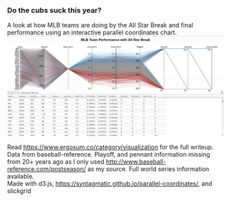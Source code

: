 ### Do the cubs suck this year?  
A look at how MLB teams are doing by the All Star Break and final performance using an interactive parallel coordinates chart.  
![](MLB%20Team%20Performance%20with%20All%20Star%20Break.PNG?raw=true)   
  
Read https://www.ergosum.co/category/visualization for the full writeup.  
Data from baseball-reference. Playoff, and pennant information missing from 20+ years ago as I only used http://www.baseball-reference.com/postseason/ as my source. Full world series information available.  
Made with d3.js, https://syntagmatic.github.io/parallel-coordinates/, and slickgrid
